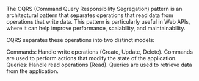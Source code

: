 The CQRS (Command Query Responsibility Segregation) pattern is an architectural pattern that separates operations that read data from operations that write data. 
This pattern is particularly useful in Web APIs, where it can help improve performance, scalability, and maintainability.

CQRS separates these operations into two distinct models:

Commands: Handle write operations (Create, Update, Delete). 
Commands are used to perform actions that modify the state of the application.
Queries: Handle read operations (Read). 
Queries are used to retrieve data from the application.
